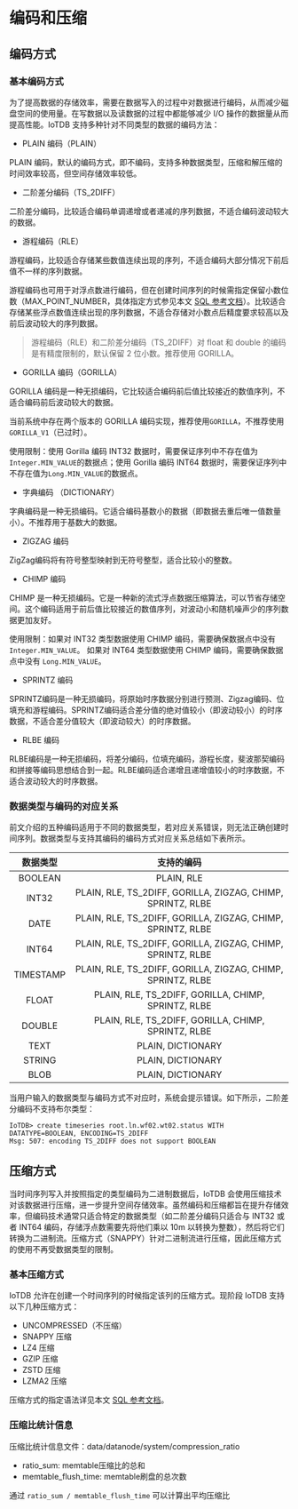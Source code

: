 <!--

    Licensed to the Apache Software Foundation (ASF) under one
    or more contributor license agreements.  See the NOTICE file
    distributed with this work for additional information
    regarding copyright ownership.  The ASF licenses this file
    to you under the Apache License, Version 2.0 (the
    "License"); you may not use this file except in compliance
    with the License.  You may obtain a copy of the License at
    
        http://www.apache.org/licenses/LICENSE-2.0
    
    Unless required by applicable law or agreed to in writing,
    software distributed under the License is distributed on an
    "AS IS" BASIS, WITHOUT WARRANTIES OR CONDITIONS OF ANY
    KIND, either express or implied.  See the License for the
    specific language governing permissions and limitations
    under the License.

-->

# 编码和压缩

## 编码方式

### 基本编码方式

为了提高数据的存储效率，需要在数据写入的过程中对数据进行编码，从而减少磁盘空间的使用量。在写数据以及读数据的过程中都能够减少 I/O 操作的数据量从而提高性能。IoTDB 支持多种针对不同类型的数据的编码方法：

* PLAIN 编码（PLAIN）

PLAIN 编码，默认的编码方式，即不编码，支持多种数据类型，压缩和解压缩的时间效率较高，但空间存储效率较低。

* 二阶差分编码（TS_2DIFF）

二阶差分编码，比较适合编码单调递增或者递减的序列数据，不适合编码波动较大的数据。

* 游程编码（RLE）

游程编码，比较适合存储某些数值连续出现的序列，不适合编码大部分情况下前后值不一样的序列数据。

游程编码也可用于对浮点数进行编码，但在创建时间序列的时候需指定保留小数位数（MAX_POINT_NUMBER，具体指定方式参见本文 [SQL 参考文档](../SQL-Manual/SQL-Manual.md)）。比较适合存储某些浮点数值连续出现的序列数据，不适合存储对小数点后精度要求较高以及前后波动较大的序列数据。

> 游程编码（RLE）和二阶差分编码（TS_2DIFF）对 float 和 double 的编码是有精度限制的，默认保留 2 位小数。推荐使用 GORILLA。

* GORILLA 编码（GORILLA）

GORILLA 编码是一种无损编码，它比较适合编码前后值比较接近的数值序列，不适合编码前后波动较大的数据。

当前系统中存在两个版本的 GORILLA 编码实现，推荐使用`GORILLA`，不推荐使用`GORILLA_V1`（已过时）。

使用限制：使用 Gorilla 编码 INT32 数据时，需要保证序列中不存在值为`Integer.MIN_VALUE`的数据点；使用 Gorilla 编码 INT64 数据时，需要保证序列中不存在值为`Long.MIN_VALUE`的数据点。

* 字典编码 （DICTIONARY）

字典编码是一种无损编码。它适合编码基数小的数据（即数据去重后唯一值数量小）。不推荐用于基数大的数据。

* ZIGZAG 编码

ZigZag编码将有符号整型映射到无符号整型，适合比较小的整数。

* CHIMP 编码

CHIMP 是一种无损编码。它是一种新的流式浮点数据压缩算法，可以节省存储空间。这个编码适用于前后值比较接近的数值序列，对波动小和随机噪声少的序列数据更加友好。

使用限制：如果对 INT32 类型数据使用 CHIMP 编码，需要确保数据点中没有 `Integer.MIN_VALUE`。 如果对 INT64 类型数据使用 CHIMP 编码，需要确保数据点中没有 `Long.MIN_VALUE`。

* SPRINTZ 编码

SPRINTZ编码是一种无损编码，将原始时序数据分别进行预测、Zigzag编码、位填充和游程编码。SPRINTZ编码适合差分值的绝对值较小（即波动较小）的时序数据，不适合差分值较大（即波动较大）的时序数据。

* RLBE 编码

RLBE编码是一种无损编码，将差分编码，位填充编码，游程长度，斐波那契编码和拼接等编码思想结合到一起。RLBE编码适合递增且递增值较小的时序数据，不适合波动较大的时序数据。




### 数据类型与编码的对应关系

前文介绍的五种编码适用于不同的数据类型，若对应关系错误，则无法正确创建时间序列。数据类型与支持其编码的编码方式对应关系总结如下表所示。

|   数据类型    |                         支持的编码                          |
|:---------:| :---------------------------------------------------------: |
|  BOOLEAN  |                         PLAIN, RLE                          |
|   INT32   | PLAIN, RLE, TS_2DIFF, GORILLA, ZIGZAG, CHIMP, SPRINTZ, RLBE |
|   DATE    | PLAIN, RLE, TS_2DIFF, GORILLA, ZIGZAG, CHIMP, SPRINTZ, RLBE |
|   INT64   | PLAIN, RLE, TS_2DIFF, GORILLA, ZIGZAG, CHIMP, SPRINTZ, RLBE |
| TIMESTAMP | PLAIN, RLE, TS_2DIFF, GORILLA, ZIGZAG, CHIMP, SPRINTZ, RLBE |
|   FLOAT   |     PLAIN, RLE, TS_2DIFF, GORILLA, CHIMP, SPRINTZ, RLBE     |
|  DOUBLE   |     PLAIN, RLE, TS_2DIFF, GORILLA, CHIMP, SPRINTZ, RLBE     |
|   TEXT    |                      PLAIN, DICTIONARY                      |
|  STRING   |                      PLAIN, DICTIONARY                      |
|   BLOB    |                      PLAIN, DICTIONARY                      |

当用户输入的数据类型与编码方式不对应时，系统会提示错误。如下所示，二阶差分编码不支持布尔类型：

```
IoTDB> create timeseries root.ln.wf02.wt02.status WITH DATATYPE=BOOLEAN, ENCODING=TS_2DIFF
Msg: 507: encoding TS_2DIFF does not support BOOLEAN
```

## 压缩方式

当时间序列写入并按照指定的类型编码为二进制数据后，IoTDB 会使用压缩技术对该数据进行压缩，进一步提升空间存储效率。虽然编码和压缩都旨在提升存储效率，但编码技术通常只适合特定的数据类型（如二阶差分编码只适合与 INT32 或者 INT64 编码，存储浮点数需要先将他们乘以 10m 以转换为整数），然后将它们转换为二进制流。压缩方式（SNAPPY）针对二进制流进行压缩，因此压缩方式的使用不再受数据类型的限制。

### 基本压缩方式

IoTDB 允许在创建一个时间序列的时候指定该列的压缩方式。现阶段 IoTDB 支持以下几种压缩方式：

* UNCOMPRESSED（不压缩）
* SNAPPY 压缩
* LZ4 压缩
* GZIP 压缩
* ZSTD 压缩
* LZMA2 压缩

压缩方式的指定语法详见本文 [SQL 参考文档](../SQL-Manual/SQL-Manual.md)。

### 压缩比统计信息

压缩比统计信息文件：data/datanode/system/compression_ratio

* ratio_sum: memtable压缩比的总和
* memtable_flush_time: memtable刷盘的总次数

通过 `ratio_sum / memtable_flush_time` 可以计算出平均压缩比